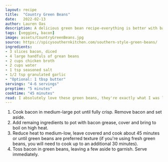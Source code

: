 ```yaml
---
layout: recipe
title:  "Country Green Beans"
date:   2022-02-13
author: Lauren Oas
description: A delicious green bean recipe-everything is better with bacon!
tags: [veggies, bacon]
image: assets/CountryGreenBeans.jpg
source: https://spicysouthernkitchen.com/southern-style-green-beans/
ingredients:
- 3 slices bacon, diced
- 4 large handfuls of grean beans
- 2 cups chicken broth
- 2 cups water
- 1 tsp seasoned salt
- 1/2 tsp granulated garlic
- "Optional: 1 tbsp butter"
servings: "4-6 servings"
preptime: "5 minutes"
cooktime: "45 minutes"
read: I absolutely love these green beans, they're exactly what I was looking for when I went searching for a "country" green bean recipe. I typically use frozen green beans, as they are general better quality than the fresh available to me, if you cook with fresh you'll need to add a few minutes to your cook time. The original recipe calls for black pepper, and even red pepper flakes, but I find that these aren't really the palate I'm looking for-add if you'd like to add some heat though! I usually only add butter if my bacon is a little light on bacon grease. Enough bacon grease is about a tbsp worth.
---
```

1. Cook bacon in medium-large pot until fully crisp. Remove bacon and set aside. 
2. Add remaing ingredients to pot with bacon grease, cover and bring to boil on high heat. 
3. Reduce heat to medium-low, leave covered and cook about 45 minutes or until green beans are preferred texture (if you're using fresh green beans, you will need to cook up to an additional 30 minutes).
4. Toss bacon in green beans, leaving a few aside to garnish. Serve immediately. 